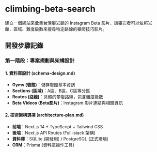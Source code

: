 # climbing-beta-search
建立一個網站來彙集台灣攀岩館的 Instagram Beta 影片，讓攀岩者可以依照岩館、區域、難度級數來搜尋特定路線的攀爬技巧影片。

## 開發步驟記錄

### 第一階段：專案規劃與架構設計

#### 1. 資料庫設計 (schema-design.md)
- **Gyms (岩館)**：儲存岩館基本資訊
- **Sections (區域)**：A區、B區、C區等分區
- **Routes (路線)**：具體的攀岩路線，包含難度級數
- **Beta Videos (Beta影片)**：Instagram 影片連結與相關資訊

#### 2. 技術架構選擇 (architecture-plan.md)
- **前端**：Next.js 14 + TypeScript + Tailwind CSS
- **後端**：Next.js API Routes (Full-stack 架構)
- **資料庫**：SQLite (開發用) / PostgreSQL (正式環境)
- **ORM**：Prisma (資料庫操作工具)
